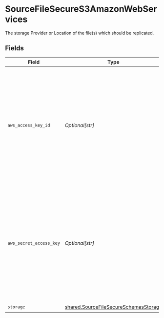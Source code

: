 # SourceFileSecureS3AmazonWebServices

The storage Provider or Location of the file(s) which should be replicated.


## Fields

| Field                                                                                                                                                                                      | Type                                                                                                                                                                                       | Required                                                                                                                                                                                   | Description                                                                                                                                                                                |
| ------------------------------------------------------------------------------------------------------------------------------------------------------------------------------------------ | ------------------------------------------------------------------------------------------------------------------------------------------------------------------------------------------ | ------------------------------------------------------------------------------------------------------------------------------------------------------------------------------------------ | ------------------------------------------------------------------------------------------------------------------------------------------------------------------------------------------ |
| `aws_access_key_id`                                                                                                                                                                        | *Optional[str]*                                                                                                                                                                            | :heavy_minus_sign:                                                                                                                                                                         | In order to access private Buckets stored on AWS S3, this connector would need credentials with the proper permissions. If accessing publicly available data, this field is not necessary. |
| `aws_secret_access_key`                                                                                                                                                                    | *Optional[str]*                                                                                                                                                                            | :heavy_minus_sign:                                                                                                                                                                         | In order to access private Buckets stored on AWS S3, this connector would need credentials with the proper permissions. If accessing publicly available data, this field is not necessary. |
| `storage`                                                                                                                                                                                  | [shared.SourceFileSecureSchemasStorage](../../models/shared/sourcefilesecureschemasstorage.md)                                                                                             | :heavy_check_mark:                                                                                                                                                                         | N/A                                                                                                                                                                                        |